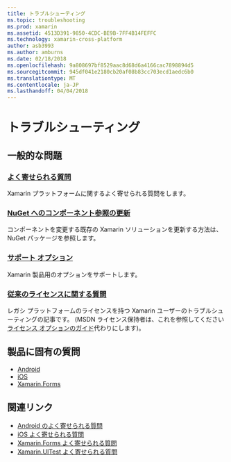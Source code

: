 ```yaml
---
title: トラブルシューティング
ms.topic: troubleshooting
ms.prod: xamarin
ms.assetid: 4513D391-9850-4CDC-BE9B-7FF4B14FEFFC
ms.technology: xamarin-cross-platform
author: asb3993
ms.author: amburns
ms.date: 02/18/2018
ms.openlocfilehash: 9a808697bf8529aac8d68d6a4166cac7898894d5
ms.sourcegitcommit: 945df041e2180cb20af08b83cc703ecd1aedc6b0
ms.translationtype: MT
ms.contentlocale: ja-JP
ms.lasthandoff: 04/04/2018
---
```

# <a name="troubleshooting"></a>トラブルシューティング

## <a name="general-issues"></a>一般的な問題
### <a name="frequently-asked-questionsquestionsindexmd"></a>[よく寄せられる質問](questions/index.md)

Xamarin プラットフォームに関するよく寄せられる質問をします。

### <a name="updating-component-references-to-nugetcomponent-nugetmd"></a>[NuGet へのコンポーネント参照の更新](component-nuget.md)

コンポーネントを変更する既存の Xamarin ソリューションを更新する方法は、NuGet パッケージを参照します。

### <a name="support-optionssupport-optionsmd"></a>[サポート オプション](support-options.md)

Xamarin 製品用のオプションをサポートします。

### <a name="legacy-license-questionslegacy-licensesindexmd"></a>[従来のライセンスに関する質問](legacy-licenses/index.md)

レガシ プラットフォームのライセンスを持つ Xamarin ユーザーのトラブルシューティングの記事です。 (MSDN ライセンス保持者は、これを参照してください[ライセンス オプションのガイド](~/cross-platform/get-started/requirements.md)代わりにします)。

## <a name="product-specific-questions"></a>製品に固有の質問

- [Android](~/android/troubleshooting/questions/index.md)
- [iOS](~/ios/troubleshooting/questions/index.md)
- [Xamarin.Forms](~/xamarin-forms/troubleshooting/questions/index.md)



## <a name="related-links"></a>関連リンク

- [Android のよく寄せられる質問](~/android/troubleshooting/questions/index.md)
- [iOS よく寄せられる質問](~/ios/troubleshooting/questions/index.md)
- [Xamarin.Forms よく寄せられる質問](~/xamarin-forms/troubleshooting/questions/index.md)
- [Xamarin.UITest よく寄せられる質問](https://developer.xamarin.com~/testcloud/uitest/questions/)
